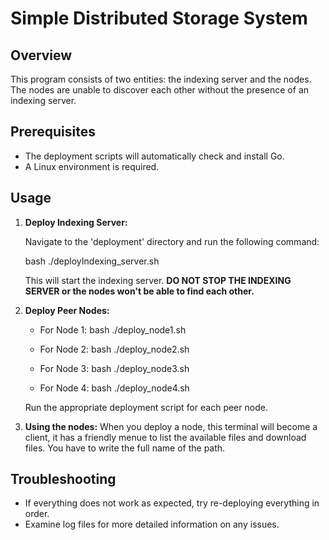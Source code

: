 # Simple Distributed Storage System 

## Overview

This program consists of two entities: the indexing server and the nodes. The nodes are unable to discover each other without the presence of an indexing server.

## Prerequisites

- The deployment scripts will automatically check and install Go.
- A Linux environment is required.

## Usage

1. **Deploy Indexing Server:**

   Navigate to the 'deployment' directory and run the following command:

   bash ./deployIndexing_server.sh

   This will start the indexing server. **DO NOT STOP THE INDEXING SERVER or the nodes won't be able to find each other.**

2. **Deploy Peer Nodes:**

   - For Node 1:
     bash ./deploy_node1.sh

   - For Node 2:
     bash ./deploy_node2.sh

   - For Node 3:
     bash ./deploy_node3.sh

   - For Node 4:
     bash ./deploy_node4.sh

   Run the appropriate deployment script for each peer node.

3. **Using the nodes:**
When you deploy a node, this terminal will become a client, it has a friendly menue to list the available files and download files. You have to write the full name of the path.


## Troubleshooting

- If everything does not work as expected, try re-deploying everything in order.
- Examine log files for more detailed information on any issues.
